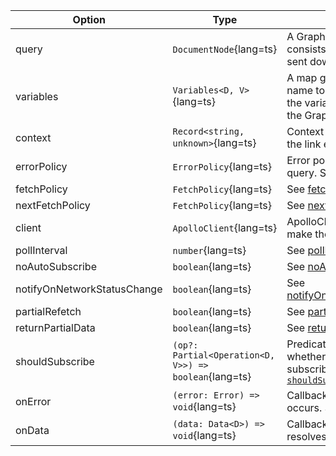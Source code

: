 | Option                      | Type                                                  | Description                                                                                                                                |
| --------------------------- | ----------------------------------------------------- | ------------------------------------------------------------------------------------------------------------------------------------------ |
| query                       | `DocumentNode`{lang=ts}                               | A GraphQL document that consists of a single query to be sent down to the server.                                                          |
| variables                   | `Variables<D, V>`{lang=ts}                            | A map going from variable name to variable value, where the variables are used within the GraphQL query.                                   |
| context                     | `Record<string, unknown>`{lang=ts}                    | Context object passed through the link execution chain.                                                                                    |
| errorPolicy                 | `ErrorPolicy`{lang=ts}                                | Error policy to use for the query. See [errorPolicy](/api/core/interfaces/query/#errorpolicy)                                              |
| fetchPolicy                 | `FetchPolicy`{lang=ts}                                | See [fetchPolicy](/api/core/interfaces/query/#fetchpolicy)                                                                                 |
| nextFetchPolicy             | `FetchPolicy`{lang=ts}                                | See [nextFetchPolicy](/api/core/interfaces/query/#nextfetchpolicy)                                                                         |
| client                      | `ApolloClient`{lang=ts}                               | ApolloClient instance use to make the call.                                                                                                |
| pollInterval                | `number`{lang=ts}                                     | See [pollInterval](/api/core/interfaces/query/#pollinterval)                                                                               |
| noAutoSubscribe             | `boolean`{lang=ts}                                    | See [noAutoSubscribe](/api/core/interfaces/query/#noautosubscribe)                                                                         |
| notifyOnNetworkStatusChange | `boolean`{lang=ts}                                    | See [notifyOnNetworkStatusChange](/api/core/interfaces/query/#notifyonnetworkstatuschange)                                                 |
| partialRefetch              | `boolean`{lang=ts}                                    | See [partialRefetch](/api/core/interfaces/query/#partialrefetch)                                                                           |
| returnPartialData           | `boolean`{lang=ts}                                    | See [returnPartialData](/api/core/interfaces/query/#returnpartialdata)                                                                     |
| shouldSubscribe             | `(op?: Partial<Operation<D, V>>) => boolean`{lang=ts} | Predicate which determines whether or not to automatically subscribe. See [`shouldSubscribe`](/api/core/interfaces/query/#shouldsubscribe) |
| onError                     | `(error: Error) => void`{lang=ts}                     | Callback for when an error occurs. See [onError](/api/core/interfaces/query/#onerror).                                                     |
| onData                      | `(data: Data<D>) => void`{lang=ts}                    | Callback for when the query resolves. See [onData](/api/core/interfaces/query/#ondata).                                                    |
